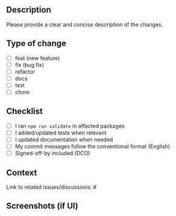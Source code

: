 ## Description

Please provide a clear and concise description of the changes.

## Type of change
- [ ] feat (new feature)
- [ ] fix (bug fix)
- [ ] refactor
- [ ] docs
- [ ] test
- [ ] chore

## Checklist
- [ ] I ran `npm run validate` in affected packages
- [ ] I added/updated tests when relevant
- [ ] I updated documentation when needed
- [ ] My commit messages follow the conventional format (English)
- [ ] Signed-off-by included (DCO)

## Context
Link to related issues/discussions: #

## Screenshots (if UI)

